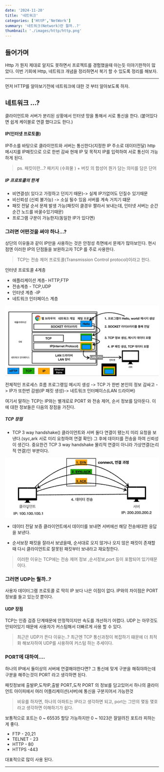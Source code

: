 ```yaml
---
date: '2024-11-20'
title: '네트워크'
categories: ['HttP','NetWork']
summary: '네트워크(Network)란 뭘까..?'
thumbnail: './images/http/http.png'
---
```

## 들어가며
Http 가 뭔지 제대로 알지도 못하면서 프로젝트를 경험했을때 아는듯 이야기한적이 많았다. 이번 기회에 Http, 네트워크 개념을 정리하면서 복기 할 수 있도록 정리를 해보자.

---

먼저 HTTP를 알아보기전에 네트워크에 대한 것 부터 알아보도록 하자.  
  
## 네트워크 ...?
클라이언트와 서버가 분리된 상황에서 인터넷 망을 통해서 서로 통신을 한다. (붙어있다면 쉽게 케이블로 연결 했다고도 한다.)

#### IP(인터넷 프로토콜)
IP주소를 바탕으로 클라이언트와 서버는 통신한다(지정한 IP 주소로 데이터전달)
http 메시지를 IP패킷으로 으로 한번 감싸 현재 IP 및 목적지 IP를 입력하여 서로 통신이 가능하게 된다.

>ps. 패킷이란...? 
패키지 (수화물 ) + 버킷 의 합성어 뭔가 담는 의미를 담은 단어

##### IP 프로토콜의 한계

- 비연결성( 있다고 가정하고 던지기 때문)-> 실제 IP가없어도 던질수 있기때문
- 비신뢰성 (신뢰 불가능) -> 소실 될수 있음 서버를 계속 거치기 떄문 
- 패킷 전달 순서 문제 발생 가능(패킷이 클경우 짤라서 보내는데, 인터넷 서버는 순간순간 노드를 바꿀수있기때문)
- 프로그램 구분이 가능한지(동일한 IP가 있다면) 

### 그러면 어떤것을 써야 하나...?

상단의 이유들과 같이 IP만을 사용하는 것은 안정성 측면에서 문제가 많아보인다. 현시점엔 이러한 IP의 단점들을 보완하고자 TCP 를 주로 사용한다.

> TCP는 전송 제어 프로토콜(Transmission Control protocol)이라고 한다. 

인터넷 프로토콜 4계층 
- 애플리케이션 계층- HTTP,FTP
- 전송계층 - TCP,UDP 
- 인터넷 계층 -IP 
- 네트워크 인터페이스 계층

![](./images/http/protocol.png)  

전체적인 프로세스 흐름
프로그랭임 메시지 생성 -> TCP 가 한번 본인의 정보 감싸고 -> IP가 또한번 감쌈(IP 패킷 생성)-> 네트워크 인터페이스(LAN 드라이버)

여기서 말하는 TCP는 IP와는 별개로로 PORT 와 전송 제어, 순서 정보를 담아둔다. 이에 대한 정보들은 다음의 장점을 가진다.

##### TCP 장점

- TCP 3 way handshake()
클라이언트와 서버 둘다 연결이 됐는지 미리 요청을 보낸다.(syc,ark 서로 미리 요청하여 연결 확인)
그 후에 데이터를 전송을 하여 신뢰성이 생긴다.
중요한건 TCP 3 way handshake 물리적 연결이 아니라 가상연결(논리적 연결)인 부분이다. 

![](./images/http/Tcp3.png)  

- 데이터 전달 보증
클라이언트에서 데이터를 보내면 서버에선 해당 전송에대한 응답을 보낸다. 

- 순서보장 
패킷을 잘라서 보냈을때, 순서대로 오지 않거나 오지 않은 패킷이 존재할 때 다시 클라이언트로 잘못된 패킷부터 보내라고 재요청한다.

>이러한 이유는 TCP에는 전송 제어 정보 ,순서정보,port 등이 포함되어 있기때문이다. 

### 그러면 UDP는 뭘까..?

사용자 데이터그램 프로토콜 로 딱히 IP 보다 나은 이점이 없다.
IP와의 차이점은 PORT 정보를 들고 있는것 뿐이다.
  
 #### UDP 장점
TCP는 인증 검증 단계때문에 안정적이지만 속도를 개선하기 어렵다. 
UDP 는 아무것도 안되어있기 때문에 사용자가 커스텀해서 더빠르게 사용 할 수 있다.  
  

>최근은 UDP가 뜬다 이유는..?
최근엔 TCP 통신과정이 복잡하기 떄문에 더 최적화 해보자하여 UDP를 사용하여 커스텀 하는 추세이다.  
  

### PORT에 대하여....
하나의 IP에서 둘이상의 서버에 연결해야한다면? 
그 통신에 맞게 구분을 해줘야하는데 구분을 해주는것이 PORT 라고 생각하면 된다. 

패킷정보에 출발IP,도착IP,출발 PORT,도착 PORT 의 정보를 담고있어서 하나의 클라이언트 아이피에서 여러 어플리케이션(서버)에 통신을 구분지어서 가능한것 

> 비유를 하자면, 하나의 아파트는 IP라고 생각하면 되고, port는 그안의 몇동 몇호 라고 생각하면 이해하기가 쉽다.

보통적으로 포트는 0 ~ 65535 할당 가능하지만 0 ~ 1023은 잘알려진 포트라 피하는게 좋다.
- FTP - 20,21
- TELNET - 23 
- HTTP - 80
- HTTPS -443 

대표적으로 많이 사용 된다.

---
